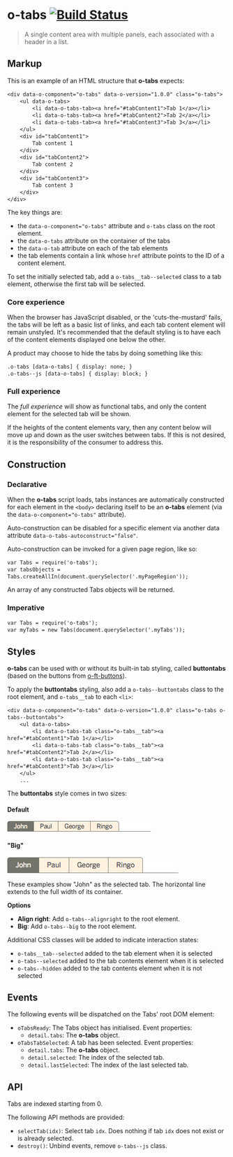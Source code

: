 # o-tabs [![Build Status](https://travis-ci.org/Financial-Times/o-tabs.png?branch=master)](https://travis-ci.org/Financial-Times/o-tabs)

> A single content area with multiple panels, each associated with a header in a list.

## Markup

This is an example of an HTML structure that __o-tabs__ expects:

    <div data-o-component="o-tabs" data-o-version="1.0.0" class="o-tabs">
        <ul data-o-tabs>
            <li data-o-tabs-tab><a href="#tabContent1">Tab 1</a></li>
            <li data-o-tabs-tab><a href="#tabContent2">Tab 2</a></li>
            <li data-o-tabs-tab><a href="#tabContent3">Tab 3</a></li>
        </ul>
        <div id="tabContent1">
            Tab content 1
        </div>
        <div id="tabContent2">
            Tab content 2
        </div>
        <div id="tabContent3">
            Tab content 3
        </div>
    </div>

The key things are:

* the `data-o-component="o-tabs"` attribute and `o-tabs` class on the root element.
* the `data-o-tabs` attribute on the container of the tabs
* the `data-o-tab` attribute on each of the tab elements
* the tab elements contain a link whose `href` attribute points to the ID of a content element.

To set the initially selected tab, add a `o-tabs__tab--selected` class to a tab element, otherwise the first tab will be selected.

### Core experience

When the browser has JavaScript disabled, or the 'cuts-the-mustard' fails, the tabs will be left as a basic list of links, and each tab content element will remain unstyled. It's recommended that the default styling is to have each of the content elements displayed one below the other.

A product may choose to hide the tabs by doing something like this:

    .o-tabs [data-o-tabs] { display: none; }
    .o-tabs--js [data-o-tabs] { display: block; }

### Full experience

The _full experience_ will show as functional tabs, and only the content element for the selected tab will be shown.

If the heights of the content elements vary, then any content below will move up and down as the user switches between tabs. If this is not desired, it is the responsibility of the consumer to address this.

## Construction

### Declarative

When the __o-tabs__ script loads, tabs instances are automatically constructed for each element in the `<body>` declaring itself to be an __o-tabs__ element (via the `data-o-component="o-tabs"` attribute).

Auto-construction can be disabled for a specific element via another data attribute `data-o-tabs-autoconstruct="false"`.

Auto-construction can be invoked for a given page region, like so:

    var Tabs = require('o-tabs');
    var tabsObjects = Tabs.createAllIn(document.querySelector('.myPageRegion'));

An array of any constructed Tabs objects will be returned.

### Imperative

    var Tabs = require('o-tabs');
    var myTabs = new Tabs(document.querySelector('.myTabs'));

## Styles

__o-tabs__ can be used with or without its built-in tab styling, called __buttontabs__ (based on the buttons from [o-ft-buttons](https://github.com/Financial-Times/o-ft-buttons)).

To apply the __buttontabs__ styling, also add a `o-tabs--buttontabs` class to the root element, and `o-tabs__tab` to each `<li>`:

    <div data-o-component="o-tabs" data-o-version="1.0.0" class="o-tabs o-tabs--buttontabs">
        <ul data-o-tabs>
            <li data-o-tabs-tab class="o-tabs__tab"><a href="#tabContent1">Tab 1</a></li>
            <li data-o-tabs-tab class="o-tabs__tab"><a href="#tabContent2">Tab 2</a></li>
            <li data-o-tabs-tab class="o-tabs__tab"><a href="#tabContent3">Tab 3</a></li>
        </ul>
        ...

The __buttontabs__ style comes in two sizes:

#### Default

![tab buttons](https://raw.githubusercontent.com/Financial-Times/o-tabs/master/files/tab-buttons.png)

#### "Big"

![tab buttons big](https://raw.githubusercontent.com/Financial-Times/o-tabs/master/files/tab-buttons-big.png)

These examples show "John" as the selected tab. The horizontal line extends to the full width of its container.

__Options__

* __Align right__: Add `o-tabs--alignright` to the root element.
* __Big__: Add `o-tabs--big` to the root element.

Additional CSS classes will be added to indicate interaction states:

* `o-tabs__tab--selected` added to the tab element when it is selected
* `o-tabs--selected` added to the tab contents element when it is selected
* `o-tabs--hidden` added to the tab contents element when it is not selected

## Events

The following events will be dispatched on the Tabs' root DOM element:

* `oTabsReady`: The Tabs object has initialised. Event properties:
    * `detail.tabs`: The __o-tabs__ object.
* `oTabsTabSelected`: A tab has been selected. Event properties:
    * `detail.tabs`: The __o-tabs__ object.
    * `detail.selected`: The index of the selected tab.
    * `detail.lastSelected`: The index of the last selected tab.

## API

Tabs are indexed starting from 0.

The following API methods are provided:

* `selectTab(idx)`: Select tab `idx`. Does nothing if tab `idx` does not exist or is already selected.
* `destroy()`: Unbind events, remove `o-tabs--js` class.